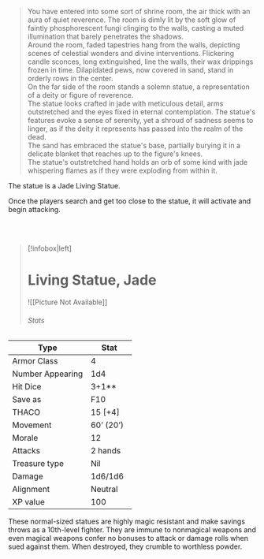 >You have entered into some sort of shrine room, the air thick with an aura of quiet reverence. The room is dimly lit by the soft glow of faintly phosphorescent fungi clinging to the walls, casting a muted illumination that barely penetrates the shadows.
><br>Around the room, faded tapestries hang from the walls, depicting scenes of celestial wonders and divine interventions. Flickering candle sconces, long extinguished, line the walls, their wax drippings frozen in time. Dilapidated pews, now covered in sand, stand in orderly rows in the center.
><br>On the far side of the room stands a solemn statue, a representation of a deity or figure of reverence.
><br>The statue looks crafted in jade with meticulous detail, arms outstretched and the eyes fixed in eternal contemplation. The statue's features evoke a sense of serenity, yet a shroud of sadness seems to linger, as if the deity it represents has passed into the realm of the dead.
><br>The sand has embraced the statue's base, partially burying it in a delicate blanket that reaches up to the figure's knees.
><br>The statue's outstretched hand holds an orb of some kind with jade whispering flames as if they were exploding from within it.


The statue is a Jade Living Statue.

Once the players search and get too close to the statue, it will activate and begin attacking.

<br>
<br>

> [!infobox|left] 
>  # Living Statue, Jade 
>  ![[Picture Not Available]] 
>  ###### Stats 
| Type                    | Stat        |
| ---------------- | ------------------------------ |
|Armor Class| 4   |                          
|Number Appearing| 1d4|
|Hit Dice| 3+1**    |            
|Save as| F10|
|THACO| 15 [+4]|
|Movement| 60’ (20’)  |            
|Morale| 12|
|Attacks| 2 hands  |       
|Treasure type| Nil|
|Damage| 1d6/1d6 |
|Alignment| Neutral|
|XP value| 100|

These normal-sized statues are highly magic resistant and make savings throws as a 10th-level fighter. They are immune to nonmagical weapons and even magical weapons confer no bonuses to attack or damage rolls when sued against them. When destroyed, they crumble to worthless powder.

